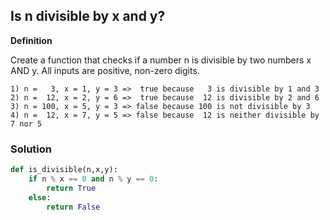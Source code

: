 ## Is n divisible by x and y?

**Definition**

Create a function that checks if a number n is divisible by two numbers x AND y. All inputs are positive, non-zero digits.

```Examples:
1) n =   3, x = 1, y = 3 =>  true because   3 is divisible by 1 and 3
2) n =  12, x = 2, y = 6 =>  true because  12 is divisible by 2 and 6
3) n = 100, x = 5, y = 3 => false because 100 is not divisible by 3
4) n =  12, x = 7, y = 5 => false because  12 is neither divisible by 7 nor 5
```

### Solution

```python
def is_divisible(n,x,y):
    if n % x == 0 and n % y == 0:
        return True
    else:
        return False
```
        
    
